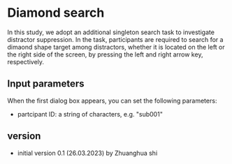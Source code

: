 # Diamond search

In this study, we adopt an additional singleton search task to investigate distractor suppression. 
In the task, participants are required to search for a dimaond shape target among distractors,
whether it is located on the left or the right side of the screen, by pressing the left and right arrow key, respectively. 

## Input parameters

When the first dialog box appears, you can set the following parameters:

- partcipant ID: a string of characters, e.g. "sub001"

## version

- initial version 0.1 (26.03.2023) by Zhuanghua shi

